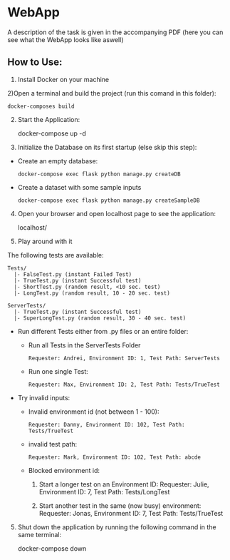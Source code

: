 # WebApp

A description of the task is given in the accompanying  PDF (here you can see what the WebApp looks like aswell)

## How to Use:

1) Install Docker on your machine

2)Open a terminal and build the project (run this comand in this folder):

    docker-composes build 

2) Start the Application:

    docker-compose up -d

3) Initialize the Database on its first startup (else skip this step):

- Create an empty database:

      docker-compose exec flask python manage.py createDB

- Create a dataset with some sample inputs

      docker-compose exec flask python manage.py createSampleDB

4) Open your browser and open localhost page to see the application:

    localhost/

4) Play around with it

The following tests are available:
  
    Tests/
      |- FalseTest.py (instant Failed Test)
      |- TrueTest.py (instant Successful test)
      |- ShortTest.py (random result, <10 sec. test)
      |- LongTest.py (random result, 10 - 20 sec. test)
  
    ServerTests/
      |- TrueTest.py (instant Successful test)
      |- SuperLongTest.py (random result, 30 - 40 sec. test)


- Run different Tests either from .py files or an entire folder:  
  - Run all Tests in the ServerTests Folder
  
        Requester: Andrei, Environment ID: 1, Test Path: ServerTests 

  - Run one single Test:
  
        Requester: Max, Environment ID: 2, Test Path: Tests/TrueTest 
  
    

- Try invalid inputs:
  - Invalid environment id (not between 1 - 100):
  
        Requester: Danny, Environment ID: 102, Test Path: Tests/TrueTest

  - invalid test path: 

        Requester: Mark, Environment ID: 102, Test Path: abcde

  - Blocked environment id:
    
      1) Start a longer test on an Environment ID:
        Requester: Julie, Environment ID: 7, Test Path: Tests/LongTest

      2) Start another test in the same (now busy) environment:
        Requester: Jonas, Environment ID: 7, Test Path: Tests/TrueTest
      

5) Shut down the application by running the following command in the same terminal:

    docker-compose down


